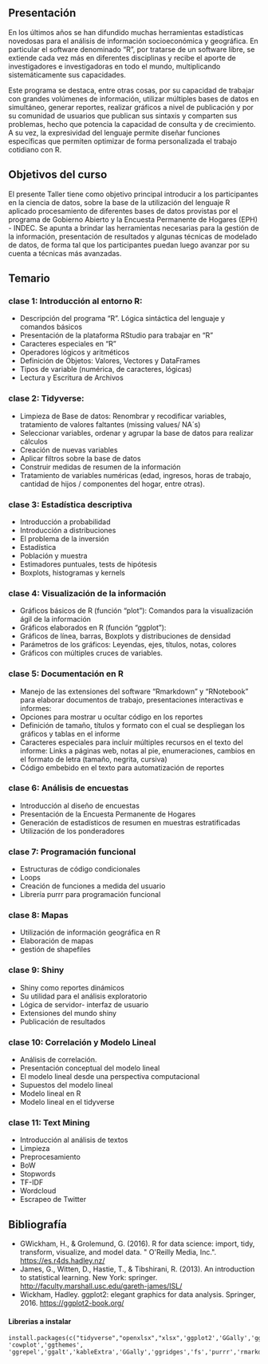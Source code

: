 ## Presentación

En los últimos años se han difundido muchas herramientas estadísticas novedosas para el análisis de información socioeconómica y geográfica. En particular el software denominado “R”, por tratarse de un software libre, se extiende cada vez más en diferentes disciplinas y recibe el aporte de investigadores e investigadoras en todo el mundo, multiplicando sistemáticamente sus capacidades.

Este programa se destaca, entre otras cosas, por su capacidad de trabajar con grandes volúmenes de información, utilizar múltiples bases de datos en simultáneo, generar reportes, realizar gráficos a nivel de publicación y por su comunidad de usuarios que publican sus sintaxis y comparten sus problemas, hecho que potencia la capacidad de consulta y de crecimiento. A su vez, la expresividad del lenguaje permite diseñar funciones específicas que permiten optimizar de forma personalizada el trabajo cotidiano con R.

## Objetivos del curso

El presente Taller tiene como objetivo principal introducir a los participantes en la ciencia de datos, sobre la base de la utilización del lenguaje R aplicado procesamiento de diferentes bases de datos provistas por el programa de Gobierno Abierto y la Encuesta Permanente de Hogares (EPH) - INDEC.  Se apunta a brindar las herramientas necesarias para la gestión de la información, presentación de resultados y algunas técnicas de modelado de datos, de forma tal que los participantes puedan luego avanzar por su cuenta a técnicas más avanzadas.


## Temario

### __clase 1__: Introducción al entorno R:
	
+ Descripción del programa “R”. Lógica sintáctica del lenguaje y comandos básicos
+ Presentación de la plataforma RStudio para trabajar en “R”
+ Caracteres especiales en “R”
+ Operadores lógicos y aritméticos
+ Definición de Objetos: Valores, Vectores y DataFrames
+ Tipos de variable (numérica, de caracteres, lógicas)
+ Lectura y Escritura de Archivos

### __clase 2__: Tidyverse:

+ Limpieza de Base de datos: Renombrar y recodificar variables, tratamiento de valores faltantes (missing values/ NA´s)
+ Seleccionar variables, ordenar y agrupar la base de datos para realizar cálculos
+ Creación de nuevas variables
+ Aplicar filtros sobre la base de datos
+ Construir medidas de resumen de la información
+ Tratamiento de variables numéricas (edad, ingresos, horas de trabajo, cantidad de hijos / componentes del hogar, entre otras).

### __clase 3__: Estadística descriptiva

+ Introducción a probabilidad
+ Introducción a distribuciones
+ El problema de la inversión
+ Estadística
+ Población y muestra
+ Estimadores puntuales, tests de hipótesis
+ Boxplots, histogramas y kernels

### __clase 4__: Visualización de la información

+ Gráficos básicos de R (función “plot”): Comandos para la visualización ágil de la información
+ Gráficos elaborados en R (función “ggplot”): 
+ Gráficos de línea, barras, Boxplots y distribuciones de densidad
+ Parámetros de los gráficos: Leyendas, ejes, títulos, notas, colores
+ Gráficos con múltiples cruces de variables.

### __clase 5__: Documentación en R

+ Manejo de las extensiones del software “Rmarkdown” y “RNotebook” para elaborar documentos de trabajo, presentaciones interactivas e informes:
+ Opciones para mostrar u ocultar código en los reportes
+ Definición de tamaño, títulos y formato con el cual se despliegan los gráficos y tablas en el informe
+ Caracteres especiales para incluir múltiples recursos en el texto del informe: Links a páginas web, notas al pie, enumeraciones, cambios en el formato de letra (tamaño, negrita, cursiva)
+ Código embebido en el texto para automatización de reportes

### __clase 6__: Análisis de encuestas

+ Introducción al diseño de encuestas
+ Presentación de la Encuesta Permanente de Hogares
+ Generación de estadísticos de resumen en muestras estratificadas
+ Utilización de los ponderadores


### __clase 7__: Programación funcional

+ Estructuras de código condicionales
+ Loops
+ Creación de funciones a medida del usuario
+ Librería purrr para programación funcional


### __clase 8__: Mapas

+ Utilización de información geográfica en R
+ Elaboración de mapas
+ gestión de shapefiles


### __clase 9__: Shiny

+ Shiny como reportes dinámicos
+ Su utilidad para el análisis exploratorio
+ Lógica de servidor- interfaz de usuario
+ Extensiones del mundo shiny
+ Publicación de resultados


### __clase 10__: Correlación y Modelo Lineal

+ Análisis de correlación.
+ Presentación conceptual del modelo lineal
+ El modelo lineal desde una perspectiva computacional
+ Supuestos del modelo lineal
+ Modelo lineal en R
+ Modelo lineal en el tidyverse

### __clase 11__: Text Mining

  + Introducción al análisis de textos
  + Limpieza
  + Preprocesamiento
  + BoW
  + Stopwords
  + TF-IDF
  + Wordcloud
  + Escrapeo de Twitter





## Bibliografía


- GWickham, H., & Grolemund, G. (2016). R for data science: import, tidy, transform, visualize, and model data. " O'Reilly Media, Inc.". https://es.r4ds.hadley.nz/
- James, G., Witten, D., Hastie, T., & Tibshirani, R. (2013). An introduction to statistical learning. New York: springer. http://faculty.marshall.usc.edu/gareth-james/ISL/
- Wickham, Hadley. ggplot2: elegant graphics for data analysis. Springer, 2016. https://ggplot2-book.org/


#### Librerias a instalar

```
install.packages(c("tidyverse","openxlsx","xlsx",'ggplot2','GGally','ggridges','treemapify','esquisse', 'cowplot','ggthemes', 'ggrepel','ggalt','kableExtra','GGally','ggridges','fs','purrr','rmarkdown'))
```
